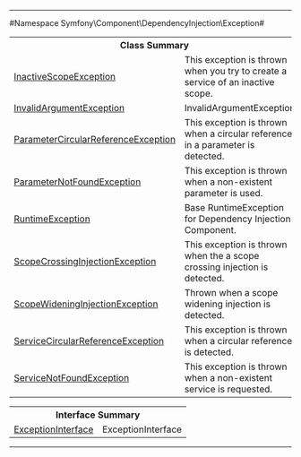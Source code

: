

- - -

#Namespace Symfony\Component\DependencyInjection\Exception#

<table class="title">
<tr><th colspan="2" class="title">Class Summary</th></tr>
<tr><td class="name"><a href="https://github.com/JeyDotC/Hirudo-docs/blob/master/symfony/component/dependencyinjection/exception/inactivescopeexception.md">InactiveScopeException</a></td><td class="description">This exception is thrown when you try to create a service of an inactive scope.</td></tr>
<tr><td class="name"><a href="https://github.com/JeyDotC/Hirudo-docs/blob/master/symfony/component/dependencyinjection/exception/invalidargumentexception.md">InvalidArgumentException</a></td><td class="description">InvalidArgumentException</td></tr>
<tr><td class="name"><a href="https://github.com/JeyDotC/Hirudo-docs/blob/master/symfony/component/dependencyinjection/exception/parametercircularreferenceexception.md">ParameterCircularReferenceException</a></td><td class="description">This exception is thrown when a circular reference in a parameter is detected.</td></tr>
<tr><td class="name"><a href="https://github.com/JeyDotC/Hirudo-docs/blob/master/symfony/component/dependencyinjection/exception/parameternotfoundexception.md">ParameterNotFoundException</a></td><td class="description">This exception is thrown when a non-existent parameter is used.</td></tr>
<tr><td class="name"><a href="https://github.com/JeyDotC/Hirudo-docs/blob/master/symfony/component/dependencyinjection/exception/runtimeexception.md">RuntimeException</a></td><td class="description">Base RuntimeException for Dependency Injection Component.</td></tr>
<tr><td class="name"><a href="https://github.com/JeyDotC/Hirudo-docs/blob/master/symfony/component/dependencyinjection/exception/scopecrossinginjectionexception.md">ScopeCrossingInjectionException</a></td><td class="description">This exception is thrown when the a scope crossing injection is detected.</td></tr>
<tr><td class="name"><a href="https://github.com/JeyDotC/Hirudo-docs/blob/master/symfony/component/dependencyinjection/exception/scopewideninginjectionexception.md">ScopeWideningInjectionException</a></td><td class="description">Thrown when a scope widening injection is detected.</td></tr>
<tr><td class="name"><a href="https://github.com/JeyDotC/Hirudo-docs/blob/master/symfony/component/dependencyinjection/exception/servicecircularreferenceexception.md">ServiceCircularReferenceException</a></td><td class="description">This exception is thrown when a circular reference is detected.</td></tr>
<tr><td class="name"><a href="https://github.com/JeyDotC/Hirudo-docs/blob/master/symfony/component/dependencyinjection/exception/servicenotfoundexception.md">ServiceNotFoundException</a></td><td class="description">This exception is thrown when a non-existent service is requested.</td></tr>
</table>

<table class="title">
<tr><th colspan="2" class="title">Interface Summary</th></tr>
<tr><td class="name"><a href="https://github.com/JeyDotC/Hirudo-docs/blob/master/symfony/component/dependencyinjection/exception/exceptioninterface.md">ExceptionInterface</a></td><td class="description">ExceptionInterface</td></tr>
</table>

- - -

